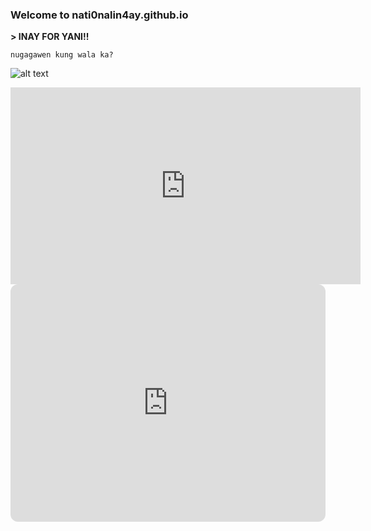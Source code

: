 ### Welcome to nati0nalin4ay.github.io
**> INAY FOR YANI!!**

`nugagawen kung wala ka?`

![alt text](https://i.pinimg.com/564x/3b/5e/2d/3b5e2d12fb9f799ee1868c93e81be970.jpg)

<iframe width="560" height="315" src="https://www.youtube.com/embed/IZ0oQ6nzKxo" title="YouTube video player" frameborder="0" allow="accelerometer; autoplay; clipboard-write; encrypted-media; gyroscope; picture-in-picture" allowfullscreen></iframe>

<iframe style="border-radius:12px" src="https://open.spotify.com/embed/playlist/27V1pYwRTX5CWNENe6BppB?utm_source=generator" width="100%" height="380" frameBorder="0" allowfullscreen="" allow="autoplay; clipboard-write; encrypted-media; fullscreen; picture-in-picture" loading="lazy"></iframe>
